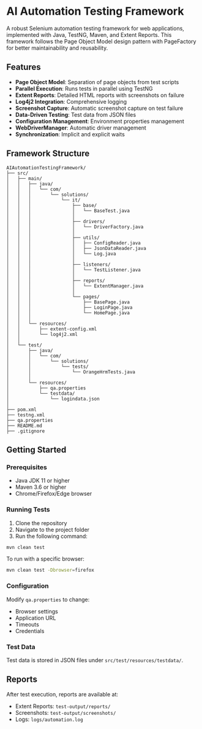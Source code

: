 # AI Automation Testing Framework

A robust Selenium automation testing framework for web applications, implemented with Java, TestNG, Maven, and Extent Reports. This framework follows the Page Object Model design pattern with PageFactory for better maintainability and reusability.

## Features

- **Page Object Model**: Separation of page objects from test scripts
- **Parallel Execution**: Runs tests in parallel using TestNG
- **Extent Reports**: Detailed HTML reports with screenshots on failure
- **Log4j2 Integration**: Comprehensive logging
- **Screenshot Capture**: Automatic screenshot capture on test failure
- **Data-Driven Testing**: Test data from JSON files
- **Configuration Management**: Environment properties management
- **WebDriverManager**: Automatic driver management
- **Synchronization**: Implicit and explicit waits

## Framework Structure

```
AIAutomationTestingFramework/
├── src/
│   ├── main/
│   │   ├── java/
│   │   │   └── com/
│   │   │       └── solutions/
│   │   │           └── it/
│   │   │               ├── base/
│   │   │               │   └── BaseTest.java
│   │   │               │
│   │   │               ├── drivers/
│   │   │               │   └── DriverFactory.java
│   │   │               │
│   │   │               ├── utils/
│   │   │               │   ├── ConfigReader.java
│   │   │               │   ├── JsonDataReader.java
│   │   │               │   └── Log.java
│   │   │               │
│   │   │               ├── listeners/
│   │   │               │   └── TestListener.java
│   │   │               │
│   │   │               ├── reports/
│   │   │               │   └── ExtentManager.java
│   │   │               │
│   │   │               └── pages/
│   │   │                   ├── BasePage.java
│   │   │                   ├── LoginPage.java
│   │   │                   └── HomePage.java
│   │   │
│   │   └── resources/
│   │       ├── extent-config.xml
│   │       └── log4j2.xml
│   │
│   └── test/
│       ├── java/
│       │   └── com/
│       │       └── solutions/
│       │           └── tests/
│       │               └── OrangeHrmTests.java
│       │
│       └── resources/
│           ├── qa.properties
│           └── testdata/
│               └── logindata.json
│
├── pom.xml
├── testng.xml
├── qa.properties
├── README.md
├── .gitignore
```

## Getting Started

### Prerequisites

- Java JDK 11 or higher
- Maven 3.6 or higher
- Chrome/Firefox/Edge browser

### Running Tests

1. Clone the repository
2. Navigate to the project folder
3. Run the following command:

```bash
mvn clean test
```

To run with a specific browser:

```bash
mvn clean test -Dbrowser=firefox
```

### Configuration

Modify `qa.properties` to change:
- Browser settings
- Application URL
- Timeouts
- Credentials

### Test Data

Test data is stored in JSON files under `src/test/resources/testdata/`.

## Reports

After test execution, reports are available at:
- Extent Reports: `test-output/reports/`
- Screenshots: `test-output/screenshots/`
- Logs: `logs/automation.log` 